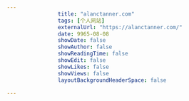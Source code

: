 ---
                title: "alanctanner.com"
                tags: [个人网站]
                externalUrl: "https://alanctanner.com/"
                date: 9965-08-08
                showDate: false
                showAuthor: false
                showReadingTime: false
                showEdit: false
                showLikes: false
                showViews: false
                layoutBackgroundHeaderSpace: false
                ---

